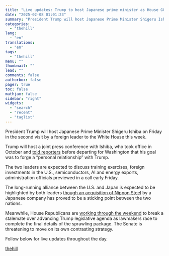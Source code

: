 ```yaml
---
title: "Live updates: Trump to host Japanese prime minister as House GOP works to advance agenda"
date: "2025-02-08 01:01:23"
summary: "President Trump will host Japanese Prime Minister Shigeru Ishiba on Friday in the second visit by a foreign leader to the White House this week. Trump will host a joint press conference with Ishiba, who took office in October and told reporters before departing for Washington that his goal was..."
categories:
  - "thehill"
lang:
  - "en"
translations:
  - "en"
tags:
  - "thehill"
menu: ""
thumbnail: ""
lead: ""
comments: false
authorbox: false
pager: true
toc: false
mathjax: false
sidebar: "right"
widgets:
  - "search"
  - "recent"
  - "taglist"
---
```


President Trump will host Japanese Prime Minister Shigeru Ishiba on Friday in the second visit by a foreign leader to the White House this week.

Trump will host a joint press conference with Ishiba, who took office in October and [told reporters](https://apnews.com/article/trump-ishiba-us-japan-cd84a0e7306ab4b8b7e03bc8b76aa06c) before departing for Washington that his goal was to forge a “personal relationship” with Trump.

The two leaders are expected to discuss training exercises, foreign investments in the U.S., semiconductors, AI and energy exports, administration officials previewed in a call early Friday.

The long-running alliance between the U.S. and Japan is expected to be highlighted by both leaders [though an acquisition of Nippon Steel](https://thehill.com/business/5019060-trump-opposes-nippon-steel-acquisition/) by a Japanese company has proved to be a sticking point between the two nations.

Meanwhile, House Republicans are [working through the weekend](https://thehill.com/homenews/house/5132110-speaker-johnson-house-lawmakers-to-work-through-weekend-amid-trump-agenda-stalemate/) to break a stalemate over advancing Trump legislative agenda as lawmakers race to complete the final details of the sprawling package. The Senate is threatening to move on its own contrasting strategy.

Follow below for live updates throughout the day.

[thehill](https://thehill.com/homenews/administration/5132520-trump-japanese-prime-minister-house-gop-agenda/)
